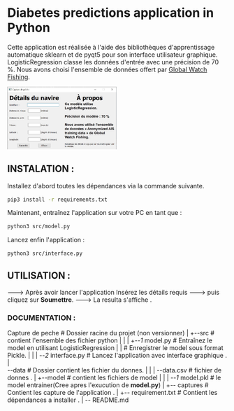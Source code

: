 # Diabetes predictions application in Python

Cette application est réalisée à l'aide des bibliothèques d'apprentissage automatique sklearn et de pyqt5 pour son interface utilisateur graphique.
LogisticRegression classe les données d'entrée avec une précision de 70 %. Nous avons choisi l'ensemble de données offert par [Global Watch Fishing](https://globalfishingwatch.org/).

<img src="./captures/1.jpg" width="250">

## INSTALATION :

Installez d'abord toutes les dépendances via la commande suivante.

```bash
pip3 install -r requirements.txt
```

Maintenant, entraînez l'application sur votre PC en tant que :

```bash
python3 src/model.py
```

Lancez enfin l'application :

```bash
python3 src/interface.py
```

## UTILISATION :

---> Après avoir lancer  l'application Insérez  les détails requis 
---> puis cliquez sur **Soumettre**.
---> La resulta s'affiche .

### DOCUMENTATION :

Capture de peche        # Dossier racine du projet (non versionner)
|
+--src                  #  contient l'ensemble des fichier python
|  |
|  +--_1_ model.py      # Entraînez le model en utilisant LogisticRegression 
|  |                    # Enregistrer le model sous format Pickle.
|  |
|  \--_2_ interface.py  # Lancez l'application avec interface graphique .
|  
\--data                 # Dossier contient les fichier du donnes.
|  |
|  \--data.csv          # fichier de donnes .
|
+--model                # contient les fichiers de model
|  |
|  \--_1_ model.pkl     # le model entrainer(Cree apres l'exucution de **model.py**)
|
+-- captures            # Contient les capture de l'application .
|
+-- requirement.txt     # Contient les dépendances a installer .
|
\-- README.md